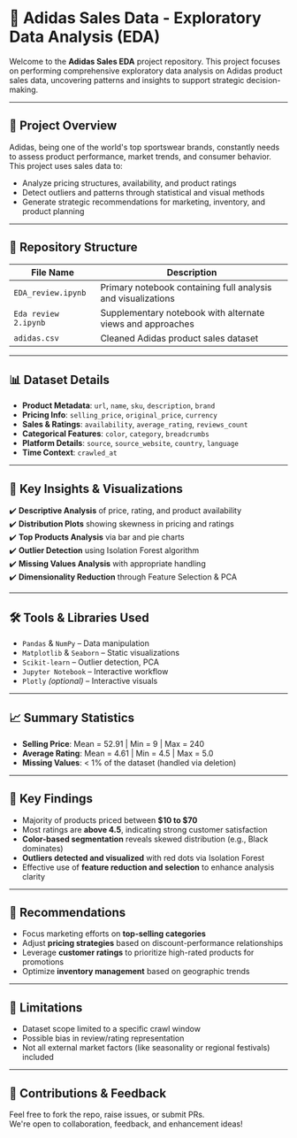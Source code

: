 # 👟 Adidas Sales Data - Exploratory Data Analysis (EDA)

Welcome to the **Adidas Sales EDA** project repository. This project focuses on performing comprehensive exploratory data analysis on Adidas product sales data, uncovering patterns and insights to support strategic decision-making.

---

## 📝 Project Overview

Adidas, being one of the world's top sportswear brands, constantly needs to assess product performance, market trends, and consumer behavior. This project uses sales data to:

- Analyze pricing structures, availability, and product ratings
- Detect outliers and patterns through statistical and visual methods
- Generate strategic recommendations for marketing, inventory, and product planning

---

## 📁 Repository Structure

| File Name             | Description                                                |
|----------------------|------------------------------------------------------------|
| `EDA_review.ipynb`   | Primary notebook containing full analysis and visualizations |
| `Eda review 2.ipynb` | Supplementary notebook with alternate views and approaches |
| `adidas.csv`         | Cleaned Adidas product sales dataset                       |

---

## 📊 Dataset Details


- **Product Metadata**: `url`, `name`, `sku`, `description`, `brand`
- **Pricing Info**: `selling_price`, `original_price`, `currency`
- **Sales & Ratings**: `availability`, `average_rating`, `reviews_count`
- **Categorical Features**: `color`, `category`, `breadcrumbs`
- **Platform Details**: `source`, `source_website`, `country`, `language`
- **Time Context**: `crawled_at`

---

## 📌 Key Insights & Visualizations

✔️ **Descriptive Analysis** of price, rating, and product availability  
✔️ **Distribution Plots** showing skewness in pricing and ratings  
✔️ **Top Products Analysis** via bar and pie charts  
✔️ **Outlier Detection** using Isolation Forest algorithm  
✔️ **Missing Values Analysis** with appropriate handling  
✔️ **Dimensionality Reduction** through Feature Selection & PCA  


---

## 🛠 Tools & Libraries Used

- `Pandas` & `NumPy` – Data manipulation
- `Matplotlib` & `Seaborn` – Static visualizations
- `Scikit-learn` – Outlier detection, PCA
- `Jupyter Notebook` – Interactive workflow
- `Plotly` *(optional)* – Interactive visuals

---

## 📈 Summary Statistics

- **Selling Price**: Mean = 52.91 | Min = 9 | Max = 240  
- **Average Rating**: Mean = 4.61 | Min = 4.5 | Max = 5.0  
- **Missing Values**: < 1% of the dataset (handled via deletion)

---

## 🔎 Key Findings

- Majority of products priced between **$10 to $70**
- Most ratings are **above 4.5**, indicating strong customer satisfaction
- **Color-based segmentation** reveals skewed distribution (e.g., Black dominates)
- **Outliers detected and visualized** with red dots via Isolation Forest
- Effective use of **feature reduction and selection** to enhance analysis clarity

---

## 🧠 Recommendations

- Focus marketing efforts on **top-selling categories**
- Adjust **pricing strategies** based on discount-performance relationships
- Leverage **customer ratings** to prioritize high-rated products for promotions
- Optimize **inventory management** based on geographic trends

---

## 📌 Limitations

- Dataset scope limited to a specific crawl window
- Possible bias in review/rating representation
- Not all external market factors (like seasonality or regional festivals) included

---

## 🤝 Contributions & Feedback

Feel free to fork the repo, raise issues, or submit PRs.  
We're open to collaboration, feedback, and enhancement ideas!

